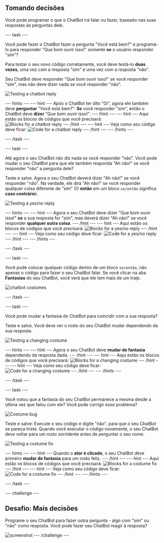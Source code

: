 ## Tomando decisões

Você pode programar o que o ChatBot irá falar ou fazer, baseado nas suas respostas às perguntas dele.

--- task ---

Você pode fazer o ChatBot fazer a pergunta "Você está bem?" e programá-lo para responder "Que bom ouvir isso!" somente **se** o usuário responder "sim"?

Para testar o seu novo código corretamente, você deve testá-lo **duas vezes**, uma vez com a resposta "sim" e uma vez com a resposta "não".

Seu ChatBot deve responder "Que bom ouvir isso!" se você responder "sim", mas não deve dizer nada se você responder "não".

![Testing a chatbot reply](images/chatbot-if-test.png)

--- hints --- --- hint --- Após o ChatBot ter dito "Oi", agora ele também deve **perguntar** "Você está bem?". **Se** você responder "sim", então o ChatBot deve **dizer** "Que bom ouvir isso!". --- /hint --- --- hint --- Aqui estão os blocos de códigos que você precisará: ![Blocks for a chatbot reply](images/chatbot-if-blocks.png) --- /hint --- --- hint --- Veja como seu código deve ficar: ![Code for a chatbot reply](images/chatbot-if-code.png) --- /hint --- --- /hints ---

--- /task ---

--- task ---

Até agora o seu ChatBot não diz nada se você responder "não". Você pode mudar o seu ChatBot para que ele também responda "Ah não!" se você responder "não" a pergunta dele?

Teste e salve. Agora o seu ChatBot deverá dizer "Ah não!" se você responder "não". Na verdade, ele dirá "Ah não!" se você responder qualquer coisa diferente de "sim" (O **então** em um bloco `se/então` significa **caso contrário**).

![Testing a yes/no reply](images/chatbot-if-else-test.png)

--- hints --- --- hint --- Agora o seu ChatBot deve dizer "Que bom ouvir isso!" **se** a sua resposta for "sim", mas deverá dizer "Ah não!" se você responder **qualquer outra coisa**. --- /hint --- --- hint --- Aqui estão os blocos de códigos que você precisará: ![Blocks for a yes/no reply](images/chatbot-if-else-blocks.png) --- /hint --- --- hint --- Veja como seu código deve ficar: ![Code for a yes/no reply](images/chatbot-if-else-code.png) --- /hint --- --- /hints ---

--- /task ---

--- task ---

Você pode colocar qualquer código dentro de um bloco `se/então`, não apenas o código para fazer o seu ChatBot falar. Se você clicar na aba **Fantasias** do seu ChatBot, você verá que ele tem mais de um traje.

![chatbot costumes](images/chatbot-costume-view.png)

--- /task ---

--- task ---

Você pode mudar a fantasia do ChatBot para coincidir com a sua resposta?

Teste e salve. Você deve ver o rosto do seu ChatBot mudar dependendo da sua resposta.

![Testing a changing costume](images/chatbot-costume-test.png)

--- hints --- --- hint --- Agora o seu ChatBot deve **mudar de fantasia** dependendo da resposta dada. --- /hint --- --- hint --- Aqui estão os blocos de códigos que você precisará: ![Blocks for a changing costume](images/chatbot-costume-blocks.png) --- /hint --- --- hint --- Veja como seu código deve ficar: ![Code for a changing costume](images/chatbot-costume-code.png) --- /hint --- --- /hints ---

--- /task ---

--- task ---

Você notou que a fantasia do seu ChatBot permanece a mesma desde a última vez que falou com ele? Você pode corrigir esse problema?

![Costume bug](images/chatbot-costume-bug-test.png)

Teste e salve: Execute o seu código e digite "não", para que o seu ChatBot se pareça triste. Quando você executar o código novamente, o seu ChatBot deve voltar para um rosto sorridente antes de perguntar o seu nome.

![Testing a costume fix](images/chatbot-costume-fix-test.png)

--- hints --- --- hint --- Quando o **ator é clicado**, o seu ChatBot deve primeiro **mudar de fantasia** para um rosto feliz. --- /hint --- --- hint --- Aqui estão os blocos de códigos que você precisará: ![Blocks for a costume fix](images/chatbot-costume-fix-blocks.png) --- /hint --- --- hint --- Veja como seu código deve ficar: ![Code for a costume fix](images/chatbot-costume-fix-code.png) --- /hint --- --- /hints ---

--- /task ---

--- challenge ---

## Desafio: Mais decisões

Programe o seu ChatBot para fazer outra pergunta - algo com "sim" ou "não" como resposta. Você pode fazer seu ChatBot reagir à resposta?

![screenshot](images/chatbot-joke.png) --- /challenge ---
